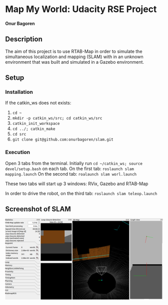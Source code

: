 # Map My World: Udacity RSE Project
#### Onur Bagoren

## Description
The aim of this project is to use RTAB-Map in order to simulate the simultaneous localization and mapping (SLAM) with in an unknown environment that was built and simulated in a Gazebo environment.

## Setup

### Installation
If the catkin_ws does not exists:
1. `cd ~`
2. `mkdir -p catkin_ws/src; cd catkin_ws/src`
3. `catkin_init_workspace`
4. `cd ../; catkin_make`
5. `cd src`
6. `git clone git@github.com:onurbagoren/slam.git`

### Execution
Open 3 tabs from the terminal. Initially run `cd ~/catkin_ws; source devel/setup.bash` on each tab.
On the first tab:
`roslaunch slam mapping.launch`
On the second tab:
`roalaunch slam worl.launch`

These two tabs will start up 3 windows: RVix, Gazebo and RTAB-Map

In order to drive the robot, on the third tab:
`roslaunch slam teleop.launch`


## Screenshot of SLAM
![Image of SLAM from RTAB-Map](https://github.com/onurbagoren/slam/blob/master/mapping.png)